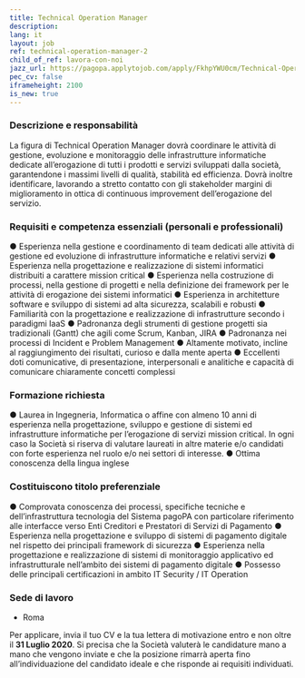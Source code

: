 ```yaml
---
title: Technical Operation Manager
description:
lang: it
layout: job
ref: technical-operation-manager-2
child_of_ref: lavora-con-noi
jazz_url: https://pagopa.applytojob.com/apply/FkhpYWU0cm/Technical-Operation-Manager
pec_cv: false
iframeheight: 2100
is_new: true
---
```


### Descrizione e responsabilità

La figura di Technical Operation Manager dovrà coordinare le attività di gestione, evoluzione e monitoraggio delle infrastrutture informatiche dedicate all’erogazione di tutti i  prodotti e servizi sviluppati dalla società, garantendone i massimi livelli di qualità, stabilità ed efficienza. Dovrà inoltre identificare, lavorando a stretto contatto con gli stakeholder margini di miglioramento in ottica di continuous improvement dell’erogazione del servizio.


### Requisiti e competenza essenziali (personali e professionali)

●	Esperienza nella gestione e coordinamento di team dedicati alle attività di gestione ed evoluzione di infrastrutture informatiche e relativi servizi
●	Esperienza nella progettazione e realizzazione di sistemi informatici distribuiti a carattere mission critical
●	Esperienza nella costruzione di processi, nella gestione di progetti e nella definizione dei framework per le attività di erogazione dei sistemi informatici
●	Esperienza in architetture software e sviluppo di sistemi ad alta sicurezza, scalabili e robusti
●	Familiarità con la progettazione e realizzazione di infrastrutture secondo i paradigmi IaaS
●	Padronanza degli strumenti di gestione progetti sia tradizionali (Gantt) che agili come Scrum, Kanban, JIRA
●	Padronanza nei processi di Incident e Problem Management
●	Altamente motivato, incline al raggiungimento dei risultati, curioso e dalla mente aperta
●	Eccellenti doti comunicative, di presentazione, interpersonali e analitiche e capacità di comunicare chiaramente concetti complessi

### Formazione richiesta
●	Laurea in Ingegneria, Informatica o affine con almeno 10 anni di esperienza nella progettazione, sviluppo e gestione di sistemi ed infrastrutture informatiche per l’erogazione di servizi mission critical. In ogni caso la Società si riserva di valutare laureati in altre materie e/o candidati con forte esperienza nel ruolo e/o nei settori di interesse.
●	Ottima conoscenza della lingua inglese

### Costituiscono titolo preferenziale
●	Comprovata conoscenza dei processi, specifiche tecniche e dell’infrastruttura tecnologia del Sistema pagoPA con particolare riferimento alle interfacce verso Enti Creditori e Prestatori di Servizi di Pagamento
●	Esperienza nella progettazione e sviluppo di sistemi di pagamento digitale nel rispetto dei principali framework di sicurezza
●	Esperienza nella progettazione e realizzazione di sistemi di monitoraggio applicativo ed infrastrutturale nell’ambito dei sistemi di pagamento digitale
●	Possesso delle principali certificazioni in ambito IT Security / IT Operation


### Sede di lavoro

* Roma

Per applicare, invia il tuo CV e la tua lettera di motivazione entro e non oltre il **31 Luglio 2020**. Si precisa che la Società valuterà le candidature mano a mano che vengono inviate e che la posizione rimarrà aperta fino all’individuazione del candidato ideale e che risponde ai requisiti individuati.

